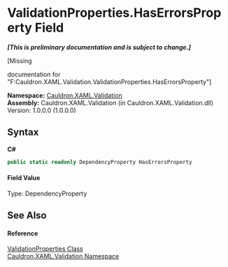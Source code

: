 # ValidationProperties.HasErrorsProperty Field
 _**\[This is preliminary documentation and is subject to change.\]**_

\[Missing <summary> documentation for "F:Cauldron.XAML.Validation.ValidationProperties.HasErrorsProperty"\]

**Namespace:**&nbsp;<a href="N_Cauldron_XAML_Validation">Cauldron.XAML.Validation</a><br />**Assembly:**&nbsp;Cauldron.XAML.Validation (in Cauldron.XAML.Validation.dll) Version: 1.0.0.0 (1.0.0.0)

## Syntax

**C#**<br />
``` C#
public static readonly DependencyProperty HasErrorsProperty
```


#### Field Value
Type: DependencyProperty

## See Also


#### Reference
<a href="T_Cauldron_XAML_Validation_ValidationProperties">ValidationProperties Class</a><br /><a href="N_Cauldron_XAML_Validation">Cauldron.XAML.Validation Namespace</a><br />